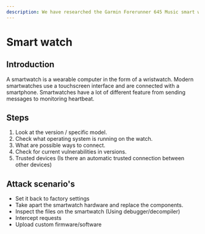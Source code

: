 ```yaml
---
description: We have researched the Garmin Forerunner 645 Music smart watch.
---
```


# Smart watch

## Introduction

A smartwatch is a wearable computer in the form of a wristwatch. Modern smartwatches use a touchscreen interface and are connected with a smartphone. Smartwatches have a lot of different feature from sending messages to monitoring heartbeat.

## Steps

1. Look at the version / specific model.
2. Check what operating system is running on the watch.
3. What are possible ways to connect.
4. Check for current vulnerabilities in versions.
5. Trusted devices \(Is there an automatic trusted connection between other devices\)

## Attack scenario's 

* Set it back to factory settings
* Take apart the smartwatch hardware and replace the components.
* Inspect the files on the smartwatch \(Using debugger/decompiler\)
* Intercept requests
* Upload custom firmware/software





